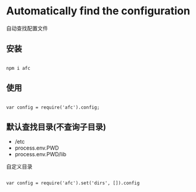 
Automatically find the configuration
====================================

自动查找配置文件

## 安装

```

npm i afc

```

## 使用

```

var config = require('afc').config;

```

## 默认查找目录(不查询子目录)

- /etc
- process.env.PWD
- process.env.PWD/lib

自定义目录

```

var config = require('afc').set('dirs', []).config

```